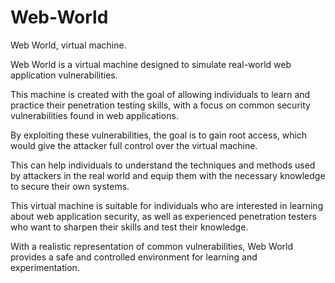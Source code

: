 # Web-World
Web World, virtual machine.

Web World is a virtual machine designed to simulate real-world web application vulnerabilities. 

This machine is created with the goal of allowing individuals to learn and practice their penetration testing skills, with a focus on common security vulnerabilities found in web applications.  

By exploiting these vulnerabilities, the goal is to gain root access, which would give the attacker full control over the virtual machine. 

This can help individuals to understand the techniques and methods used by attackers in the real world and equip them with the necessary knowledge to secure their own systems.  

This virtual machine is suitable for individuals who are interested in learning about web application security, as well as experienced penetration testers who want to sharpen their skills and test their knowledge. 

With a realistic representation of common vulnerabilities, Web World provides a safe and controlled environment for learning and experimentation.
